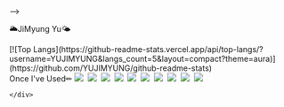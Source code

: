 <!-- 

# <div align="center">YU JIMYUNG</div>

## <div align="center">🔧 Tech Stack</div>

<div align="center">
  
<center><h3>Skills I am confident in</h3></center>
<img src="https://img.shields.io/badge/java-007396?style=for-the-badge&logo=java&logoColor=white">&nbsp;
<a><img src="https://img.shields.io/badge/Spring-6DB33F?style=for-the-badge&logo=Spring&logoColor=white"/></a>&nbsp;
<a><img src="https://img.shields.io/badge/SpringBoot-6DB33F?style=for-the-badge&logo=Spring Boot&logoColor=white"/></a>&nbsp;
<a><img src="https://img.shields.io/badge/MySQL-4479A1?style=for-the-badge&logo=MySQL&logoColor=white"/></a>&nbsp;
<a><img src="https://img.shields.io/badge/Oracle-F80000?style=for-the-badge&logo=Oracle&logoColor=white"/></a>&nbsp;
<a><img src="https://img.shields.io/badge/JavaScript-F7DF1E?style=for-the-badge&logo=JavaScript&logoColor=white"/></a>&nbsp;
<a><img src="https://img.shields.io/badge/HTML5-E34F26?style=for-the-badge&logo=Html5&logoColor=white"/></a>&nbsp;
<a><img src="https://img.shields.io/badge/CSS3-1572B6?style=for-the-badge&logo=Css3&logoColor=white"/></a>&nbsp;
<a><img src="https://img.shields.io/badge/react.js-61DAFB?style=for-the-badge&logo=react&logoColor=black"/></a>&nbsp;
<a><img src="https://img.shields.io/badge/git-F05032?style=for-the-badge&logo=git&logoColor=white"/></a>&nbsp;

- - -

<center><h3>Techs that I've used at least once</h3></center>
<!-- <a><img src="https://img.shields.io/badge/Python-3766AB?style=for-the-badge&logo=Python&logoColor=white"/></a>&nbsp;
<a><img src="https://img.shields.io/badge/PostgreSQL-4169E1?style=for-the-badge&logo=PostgreSQL&logoColor=white"/></a>&nbsp;
<a><img src="https://img.shields.io/badge/Amazon EC2-FF9900?style=for-the-badge&logo=Amazon EC2&logoColor=white"/></a>&nbsp;
<a><img src="https://img.shields.io/badge/Amazon RDS-527FFF?style=for-the-badge&logo=Amazon RDS&logoColor=white"/></a>&nbsp; -->




<!--
**JungBear/JungBear** is a ✨ _special_ ✨ repository because its `README.md` (this file) appears on your GitHub profile.

Here are some ideas to get you started:

- 🔭 I’m currently working on ...
- 🌱 I’m currently learning ...
- 👯 I’m looking to collaborate on ...
- 🤔 I’m looking for help with ...
- 💬 Ask me about ...
- 📫 How to reach me: ...
- 😄 Pronouns: ...
- ⚡ Fun fact: ...
--> -->




🌥️JiMyung Yu🌤️
<div align="center">
<!-- ![mazandi profile](http://mazandi.herokuapp.com/api?handle={handle}&theme=dark)
<img src="http://mazandi.herokuapp.com/api?handle={handle}&theme=dark"/> -->

<!-- 깃허브 사용평가  -->
<!-- [![Anurag's GitHub stats](https://github-readme-stats.vercel.app/api?username=YUJIMYUNG&theme=aura)](https://github.com/YUJIMYUNG/github-readme-stats) -->
</div>

<!-- 언어 사용량 통계 -->
<div display="flex">
    <div>
        [![Top Langs](https://github-readme-stats.vercel.app/api/top-langs/?username=YUJIMYUNG&langs_count=5&layout=compact?theme=aura)](https://github.com/YUJIMYUNG/github-readme-stats)
    </div>
    <div >
        Once I've Used✏
        <!-- html, css, js, 리액트, 자바, 스프링, 스프링부트, 오라클,  mysql, 디비버, 도커, ,vscode 이클립스, 엑스코드, 깃헙, 소스트리, 피그마, 노션, -->
       <img src="https://img.shields.io/badge/java-007396?style=for-the-badge&logo=java&logoColor=white">&nbsp;
        <img src="https://img.shields.io/badge/Spring-6DB33F?style=for-the-badge&logo=Spring&logoColor=white"/>&nbsp;
        <img src="https://img.shields.io/badge/SpringBoot-6DB33F?style=for-the-badge&logo=Spring Boot&logoColor=white"/>&nbsp;
        <img src="https://img.shields.io/badge/MySQL-4479A1?style=for-the-badge&logo=MySQL&logoColor=white"/>&nbsp;
        <img src="https://img.shields.io/badge/Oracle-F80000?style=for-the-badge&logo=Oracle&logoColor=white"/>&nbsp;
        <img src="https://img.shields.io/badge/JavaScript-F7DF1E?style=for-the-badge&logo=JavaScript&logoColor=white"/>&nbsp;
        <img src="https://img.shields.io/badge/HTML5-E34F26?style=for-the-badge&logo=Html5&logoColor=white"/>&nbsp;
        <img src="https://img.shields.io/badge/CSS3-1572B6?style=for-the-badge&logo=Css3&logoColor=white"/>&nbsp;
        <img src="https://img.shields.io/badge/react.js-61DAFB?style=for-the-badge&logo=react&logoColor=black"/>&nbsp;
        <img src="https://img.shields.io/badge/git-F05032?style=for-the-badge&logo=git&logoColor=white"/>&nbsp;

    </div>

</div>